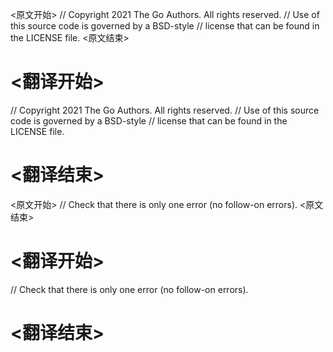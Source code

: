 
<原文开始>
// Copyright 2021 The Go Authors. All rights reserved.
// Use of this source code is governed by a BSD-style
// license that can be found in the LICENSE file.
<原文结束>

# <翻译开始>
// Copyright 2021 The Go Authors. All rights reserved.
// Use of this source code is governed by a BSD-style
// license that can be found in the LICENSE file.
# <翻译结束>


<原文开始>
// Check that there is only one error (no follow-on errors).
<原文结束>

# <翻译开始>
// Check that there is only one error (no follow-on errors).
# <翻译结束>

